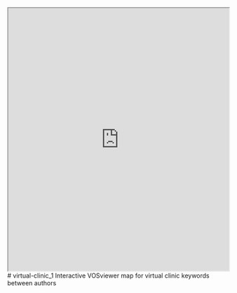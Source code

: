<iframe src="https://app.vosviewer.com/?json=https://drive.google.com/uc?id=12PYpE0tSVTETy2yaEh2VH7g-8MGXls8e" width="100%" height="600px"></iframe>
# virtual-clinic_1
Interactive VOSviewer map for virtual clinic keywords between authors
